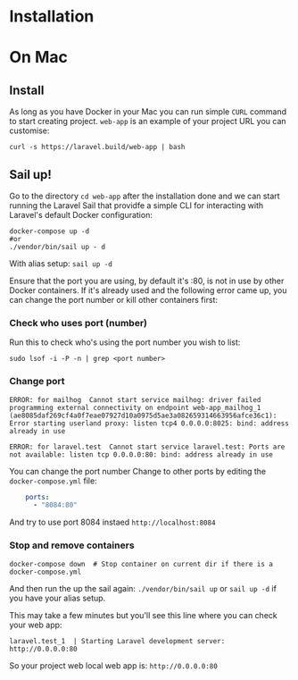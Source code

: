# Installation

# On Mac

## Install
As long as you have Docker in your Mac you can run simple `CURL` command to start creating project. `web-app` is an example of your project URL you can customise:
```
curl -s https://laravel.build/web-app | bash
```

## Sail up!
Go to the directory `cd web-app` after the installation done and we can start running the Laravel Sail that providfe a simple CLI for interacting with Laravel's default Docker configuration:

```terminal
docker-compose up -d
#or
./vendor/bin/sail up - d
```

With alias setup: `sail up -d` 


Ensure that the port you are using, by default it's :80, is not in use by other Docker containers. If it's already used and the following error came up, you can change the port number or kill other containers first:

### Check who uses port (number)
Run this to check who's using the port number you wish to list:

```
sudo lsof -i -P -n | grep <port number> 
```

### Change port
```terminal
ERROR: for mailhog  Cannot start service mailhog: driver failed programming external connectivity on endpoint web-app_mailhog_1 (ae8085daf269cf4a0f7eae07927d10a0975d5ae3a082659314663956afce36c1): Error starting userland proxy: listen tcp4 0.0.0.0:8025: bind: address already in use

ERROR: for laravel.test  Cannot start service laravel.test: Ports are not available: listen tcp 0.0.0.0:80: bind: address already in use
```
You can change the port number
Change to other ports by editing the `docker-compose.yml` file:
```yml
    ports:
      - "8084:80"
```
And try to use port 8084 instaed `http://localhost:8084`

### Stop and remove containers

```
docker-compose down  # Stop container on current dir if there is a docker-compose.yml
```

And then run the up the sail again: `./vendor/bin/sail up` or `sail up -d` if you have your alias setup. 

This may take a few minutes but you'll see this line where you can check your web app:
```
laravel.test_1  | Starting Laravel development server: http://0.0.0.0:80
```

So your project web local web app is: `http://0.0.0.0:80`
